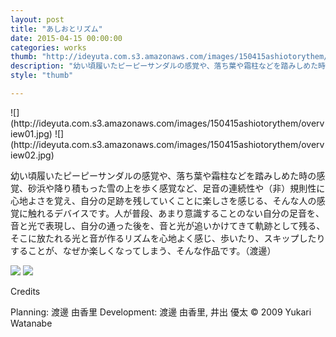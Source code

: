 ```yaml
---
layout: post
title: "あしおとリズム"
date: 2015-04-15 00:00:00
categories: works
thumb: "http://ideyuta.com.s3.amazonaws.com/images/150415ashiotorythem/thumb.jpg"
description: "幼い頃履いたピーピーサンダルの感覚や、落ち葉や霜柱などを踏みしめた時の感覚、砂浜や降り積もった雪の上を歩く感覚など、足音の連続性や（非）規則性に心地よさを覚え、自分の足跡を残していくことに楽しさを感じる、そんな人の感覚に触れるデバイスです。"
style: "thumb"

---
```


<div class="images">
![](http://ideyuta.com.s3.amazonaws.com/images/150415ashiotorythem/overview01.jpg)
![](http://ideyuta.com.s3.amazonaws.com/images/150415ashiotorythem/overview02.jpg)
</div>

幼い頃履いたピーピーサンダルの感覚や、落ち葉や霜柱などを踏みしめた時の感覚、砂浜や降り積もった雪の上を歩く感覚など、足音の連続性や（非）規則性に心地よさを覚え、自分の足跡を残していくことに楽しさを感じる、そんな人の感覚に触れるデバイスです。人が普段、あまり意識することのない自分の足音を、音と光で表現し、自分の通った後を、音と光が追いかけてきて軌跡として残る、そこに放たれる光と音が作るリズムを心地よく感じ、歩いたり、スキップしたりすることが、なぜか楽しくなってしまう、そんな作品です。（渡邊）

![](http://ideyuta.com.s3.amazonaws.com/images/150415ashiotorythem/anime01.gif)
![](http://ideyuta.com.s3.amazonaws.com/images/150415ashiotorythem/anime02.gif)

<div class="note">
Credits
<p>Planning: 渡邊 由香里
Development: 渡邊 由香里, 井出 優太
&copy; 2009 Yukari Watanabe
</p>
</div>

